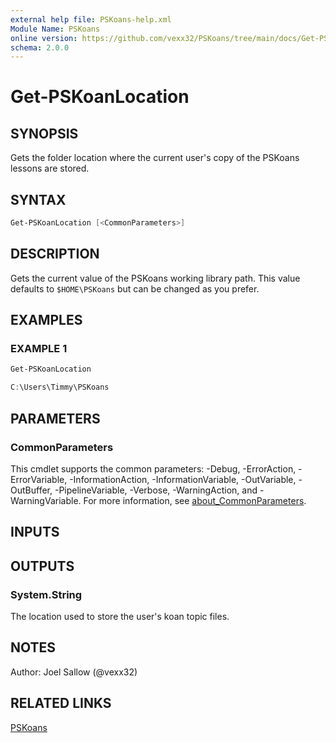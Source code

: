 ```yaml
---
external help file: PSKoans-help.xml
Module Name: PSKoans
online version: https://github.com/vexx32/PSKoans/tree/main/docs/Get-PSKoanLocation.md
schema: 2.0.0
---
```


# Get-PSKoanLocation

## SYNOPSIS

Gets the folder location where the current user's copy of the PSKoans lessons are stored.

## SYNTAX

```powershell
Get-PSKoanLocation [<CommonParameters>]
```

## DESCRIPTION

Gets the current value of the PSKoans working library path.
This value defaults to `$HOME\PSKoans` but can be changed as you prefer.

## EXAMPLES

### EXAMPLE 1

```powershell
Get-PSKoanLocation

C:\Users\Timmy\PSKoans
```

## PARAMETERS

### CommonParameters

This cmdlet supports the common parameters: -Debug, -ErrorAction, -ErrorVariable, -InformationAction, -InformationVariable, -OutVariable, -OutBuffer, -PipelineVariable, -Verbose, -WarningAction, and -WarningVariable. For more information, see [about_CommonParameters](http://go.microsoft.com/fwlink/?LinkID=113216).

## INPUTS

## OUTPUTS

### System.String

The location used to store the user's koan topic files.

## NOTES

Author: Joel Sallow (@vexx32)

## RELATED LINKS

[PSKoans](https://github.com/vexx32/PSKoans/tree/main/docs/PSKoans.md)
